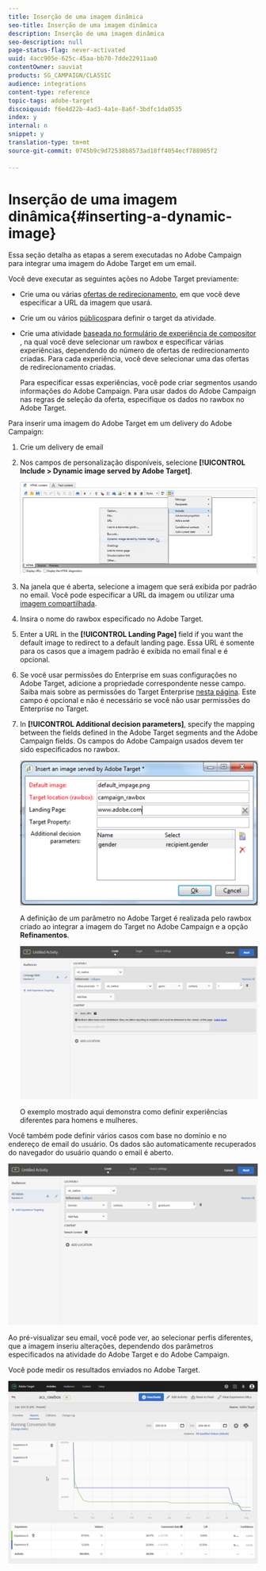 ```yaml
---
title: Inserção de uma imagem dinâmica
seo-title: Inserção de uma imagem dinâmica
description: Inserção de uma imagem dinâmica
seo-description: null
page-status-flag: never-activated
uuid: 4acc905e-625c-45aa-bb70-7dde22911aa0
contentOwner: sauviat
products: SG_CAMPAIGN/CLASSIC
audience: integrations
content-type: reference
topic-tags: adobe-target
discoiquuid: f6e4d22b-4ad3-4a1e-8a6f-3bdfc1da0535
index: y
internal: n
snippet: y
translation-type: tm+mt
source-git-commit: 0745b9c9d72538b8573ad18ff4054ecf788905f2

---
```



# Inserção de uma imagem dinâmica{#inserting-a-dynamic-image}

Essa seção detalha as etapas a serem executadas no Adobe Campaign para integrar uma imagem do Adobe Target em um email.

Você deve executar as seguintes ações no Adobe Target previamente:

* Crie uma ou várias [ofertas de redirecionamento](https://marketing.adobe.com/resources/help/en_US/tnt/help/t_Creating_a_Redirect_Offer.html), em que você deve especificar a URL da imagem que usará.
* Crie um ou vários [públicos](https://marketing.adobe.com/resources/help/en_US/target/target/t_create-audience.html)para definir o target da atividade.
* Crie uma atividade [baseada no formulário de experiência de compositor](https://marketing.adobe.com/resources/help/en_US/tnt/help/t_Creating_an_A_B_Test.html) , na qual você deve selecionar um rawbox e especificar várias experiências, dependendo do número de ofertas de redirecionamento criadas. Para cada experiência, você deve selecionar uma das ofertas de redirecionamento criadas.

   Para especificar essas experiências, você pode criar segmentos usando informações do Adobe Campaign. Para usar dados do Adobe Campaign nas regras de seleção da oferta, especifique os dados no rawbox no Adobe Target.

Para inserir uma imagem do Adobe Target em um delivery do Adobe Campaign:

1. Crie um delivery de email
1. Nos campos de personalização disponíveis, selecione **[!UICONTROL Include > Dynamic image served by Adobe Target]**.

   ![](assets/tar_insert_dynamic_image.png)

1. Na janela que é aberta, selecione a imagem que será exibida por padrão no email. Você pode especificar a URL da imagem ou utilizar uma [imagem compartilhada](../../integrations/using/sharing-assets-with-adobe-experience-cloud.md).
1. Insira o nome do rawbox especificado no Adobe Target.
1. Enter a URL in the **[!UICONTROL Landing Page]** field if you want the default image to redirect to a default landing page. Essa URL é somente para os casos que a imagem padrão é exibida no email final e é opcional.
1. Se você usar permissões do Enterprise em suas configurações no Adobe Target, adicione a propriedade correspondente nesse campo. Saiba mais sobre as permissões do Target Enterprise [nesta página](https://marketing.adobe.com/resources/help/en_US/target/target/properties-overview.html). Este campo é opcional e não é necessário se você não usar permissões do Enterprise no Target.
1. In **[!UICONTROL Additional decision parameters]**, specify the mapping between the fields defined in the Adobe Target segments and the Adobe Campaign fields. Os campos do Adobe Campaign usados devem ter sido especificados no rawbox.

   ![](assets/tar_additional_decisionning_parameters.png)

   A definição de um parâmetro no Adobe Target é realizada pelo rawbox criado ao integrar a imagem do Target no Adobe Campaign e a opção **Refinamentos**.

   ![](assets/tar_additional_decisionning_parameters_1.png)

   O exemplo mostrado aqui demonstra como definir experiências diferentes para homens e mulheres.

Você também pode definir vários casos com base no domínio e no endereço de email do usuário. Os dados são automaticamente recuperados do navegador do usuário quando o email é aberto.

![](assets/tar_additional_decisionning_parameters_2.png)

Ao pré-visualizar seu email, você pode ver, ao selecionar perfis diferentes, que a imagem inseriu alterações, dependendo dos parâmetros especificados na atividade do Adobe Target e do Adobe Campaign.

Você pode medir os resultados enviados no Adobe Target.

![](assets/tar_measure_results.png)


